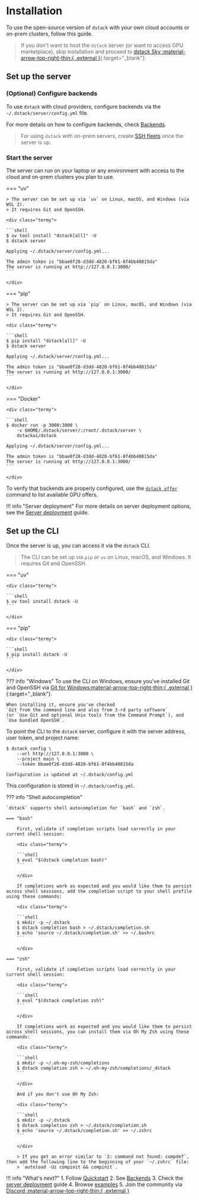 # Installation

[//]: # (??? info "dstack Sky")
[//]: # (    If you don't want to host the `dstack` server yourself or would like to access GPU from the `dstack` marketplace, you can use)
[//]: # (    `dstack`'s hosted version, proceed to [dstack Sky]&#40;#dstack-sky&#41;.)

To use the open-source version of `dstack` with your own cloud accounts or on-prem clusters, follow this guide.

> If you don't want to host the `dstack` server (or want to access GPU marketplace),
> skip installation and proceed to [dstack Sky :material-arrow-top-right-thin:{ .external }](https://sky.dstack.ai){:target="_blank"}.

## Set up the server

### (Optional) Configure backends

To use `dstack` with cloud providers, configure backends
via the `~/.dstack/server/config.yml` file.

For more details on how to configure backends, check [Backends](../concepts/backends.md).

> For using `dstack` with on-prem servers, create [SSH fleets](../concepts/fleets.md#ssh) 
> once the server is up.

### Start the server

The server can run on your laptop or any environment with access to the cloud and on-prem clusters you plan to use.

=== "uv"

    > The server can be set up via `uv` on Linux, macOS, and Windows (via WSL 2).
    > It requires Git and OpenSSH.

    <div class="termy">
    
    ```shell
    $ uv tool install "dstack[all]" -U
    $ dstack server

    Applying ~/.dstack/server/config.yml...

    The admin token is "bbae0f28-d3dd-4820-bf61-8f4bb40815da"
    The server is running at http://127.0.0.1:3000/
    ```
    
    </div>

=== "pip"

    > The server can be set up via `pip` on Linux, macOS, and Windows (via WSL 2).
    > It requires Git and OpenSSH.

    <div class="termy">
    
    ```shell
    $ pip install "dstack[all]" -U
    $ dstack server

    Applying ~/.dstack/server/config.yml...

    The admin token is "bbae0f28-d3dd-4820-bf61-8f4bb40815da"
    The server is running at http://127.0.0.1:3000/
    ```
    
    </div>

=== "Docker"

    <div class="termy">
    
    ```shell
    $ docker run -p 3000:3000 \
        -v $HOME/.dstack/server/:/root/.dstack/server \
        dstackai/dstack

    Applying ~/.dstack/server/config.yml...

    The admin token is "bbae0f28-d3dd-4820-bf61-8f4bb40815da"
    The server is running at http://127.0.0.1:3000/
    ```
        
    </div>

To verify that backends are properly configured, use the [`dstack offer`](../reference/cli/dstack/offer.md#list-gpu-offers) command to list available GPU offers.

!!! info "Server deployment"
    For more details on server deployment options, see the
    [Server deployment](../guides/server-deployment.md) guide.

## Set up the CLI

Once the server is up, you can access it via the `dstack` CLI. 

> The CLI can be set up via `pip` or `uv` on Linux, macOS, and Windows. It requires Git and OpenSSH.

=== "uv"

    <div class="termy">
    
    ```shell
    $ uv tool install dstack -U
    ```

    </div>

=== "pip"

    <div class="termy">
    
    ```shell
    $ pip install dstack -U
    ```

    </div>

??? info "Windows"
    To use the CLI on Windows, ensure you've installed Git and OpenSSH via 
    [Git for Windows:material-arrow-top-right-thin:{ .external }](https://git-scm.com/download/win){:target="_blank"}. 

    When installing it, ensure you've checked 
    `Git from the command line and also from 3-rd party software` 
    (or `Use Git and optional Unix tools from the Command Prompt`), and 
    `Use bundled OpenSSH`.

To point the CLI to the `dstack` server, configure it
with the server address, user token, and project name:

<div class="termy">

```shell
$ dstack config \
    --url http://127.0.0.1:3000 \
    --project main \
    --token bbae0f28-d3dd-4820-bf61-8f4bb40815da
    
Configuration is updated at ~/.dstack/config.yml
```

</div>

This configuration is stored in `~/.dstack/config.yml`.

??? info "Shell autocompletion"

    `dstack` supports shell autocompletion for `bash` and `zsh`.

    === "bash"

        First, validate if completion scripts load correctly in your current shell session:
        
        <div class="termy">
        
        ```shell
        $ eval "$(dstack completion bash)"
        ```

        </div>
        
        If completions work as expected and you would like them to persist across shell sessions, add the completion script to your shell profile using these commands:
        
        <div class="termy">
        
        ```shell
        $ mkdir -p ~/.dstack
        $ dstack completion bash > ~/.dstack/completion.sh
        $ echo 'source ~/.dstack/completion.sh' >> ~/.bashrc
        ```
        
        </div>

    === "zsh"
        
        First, validate if completion scripts load correctly in your current shell session:
        
        <div class="termy">
        
        ```shell
        $ eval "$(dstack completion zsh)"
        ```

        </div>
        
        If completions work as expected and you would like them to persist across shell sessions, you can install them via Oh My Zsh using these commands:
        
        <div class="termy">
        
        ```shell
        $ mkdir -p ~/.oh-my-zsh/completions
        $ dstack completion zsh > ~/.oh-my-zsh/completions/_dstack
        ```
            
        </div>

        And if you don't use Oh My Zsh:

        <div class="termy">
        
        ```shell
        $ mkdir -p ~/.dstack
        $ dstack completion zsh > ~/.dstack/completion.sh
        $ echo 'source ~/.dstack/completion.sh' >> ~/.zshrc
        ```
        
        </div>

        > If you get an error similar to `2: command not found: compdef`, then add the following line to the beginning of your `~/.zshrc` file:
        > `autoload -Uz compinit && compinit`.
    

!!! info "What's next?"
    1. Follow [Quickstart](../quickstart.md)
    2. See [Backends](../concepts/backends.md)
    3. Check the [server deployment](../guides/server-deployment.md) guide
    4. Browse [examples](/examples)
    5. Join the community via [Discord :material-arrow-top-right-thin:{ .external }](https://discord.gg/u8SmfwPpMd)

